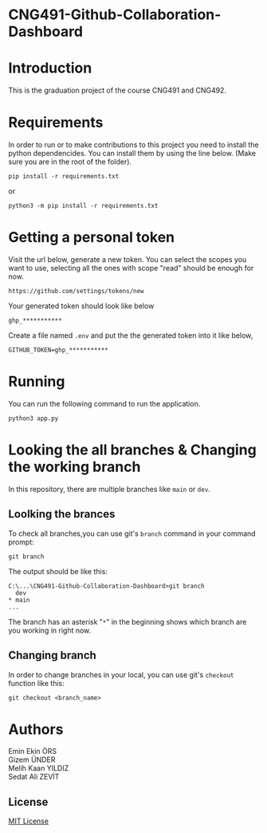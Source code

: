 # CNG491-Github-Collaboration-Dashboard

# Introduction

This is the graduation project of the course CNG491 and CNG492. 


# Requirements

In order to run or to make contributions to this project you need to install the python dependencides. You can install them by using the line below. (Make sure you are in the root of the folder).

```
pip install -r requirements.txt
```

or

```
python3 -m pip install -r requirements.txt
```


# Getting a personal token

Visit the url below, generate a new token. You can select the scopes you want to use, selecting all the ones with scope "read" should be enough for now.
```
https://github.com/settings/tokens/new
```

Your generated token should look like below
```
ghp_***********
```


Create a file named `.env` and put the the generated token into it like below,

```
GITHUB_TOKEN=ghp_***********
```

# Running

You can run the following command to run the application.
```
python3 app.py
```

# Looking the all branches & Changing the working branch 
In this repository, there are multiple branches like `main` or `dev`. 
## Loolking the brances

To check all branches,you can use git's `branch` command in your command prompt:

```
git branch
```


The output should be like this:

```
C:\...\CNG491-Github-Collaboration-Dashboard>git branch
  dev
* main
...
```
The branch has an asterisk "`*`" in the beginning shows which branch are you working in right now. 

## Changing branch

In order to change branches in your local, you can use git's `checkout` function like this:

```
git checkout <branch_name>
```




# Authors  

Emin Ekin ÖRS  
Gizem ÜNDER  
Melih Kaan YILDIZ  
Sedat Ali ZEVİT 

## License
[MIT License](https://choosealicense.com/licenses/mit/)
